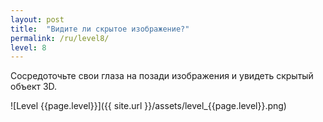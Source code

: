 ```yaml
---
layout: post
title:  "Видите ли скрытое изображение?"
permalink: /ru/level8/
level: 8
---
```

Сосредоточьте свои глаза на позади изображения и увидеть скрытый объект 3D.

![Level {{page.level}}]({{ site.url }}/assets/level_{{page.level}}.png)